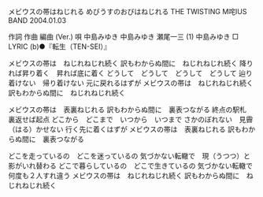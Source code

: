 メビウスの帯はねじれる
めびうすのおびはねじれる
THE TWISTING M咤IUS BAND
2004.01.03


作詞  作曲  編曲 (Ver.)   唄
中島みゆき   中島みゆき   瀬尾一三 (1)  中島みゆき
□ LYRIC (b)●『転生（TEN-SEI）』

メビウスの帯は　ねじれねじれ続く
訳もわからぬ間に　ねじれねじれ続く
降りれば昇り着く　昇れば底に着く
どうして　どうして　どうして　どうして
辿り着けない　帰り着けない
元に戻れるはずが
メビウスの帯は　ねじれねじれ続く
訳もわからぬ間に　ねじれねじれ続く

メビウスの帯は　表裏ねじれる
訳もわからぬ間に　裏表つながる
終点の駅札　裏返せば起点
どこから　どこまで　いつから　いつまで
さかのぼれない　見霽（はる）かせない
行く先に着くはずが
メビウスの帯は　表裏ねじれる
訳もわからぬ間に　裏表つながる

どこを走っているの　どこを迷っているの
気づかない転轍で　現（うつつ）と影がいれ替わる
どこで暮らしているの　どこで生きているの
気づかない転轍で　何度も２人すれ違う
メビウスの帯は　ねじれねじれ続く
訳もわからぬ間に　ねじれねじれ続く